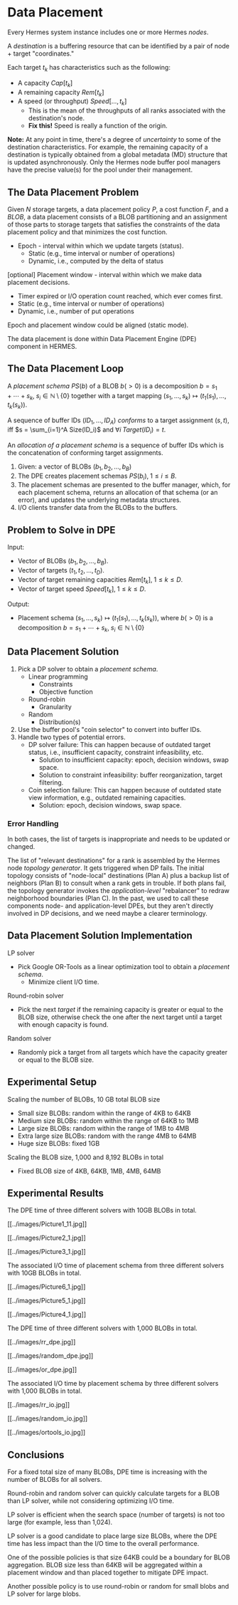 # Data Placement

Every Hermes system instance includes one or more Hermes _nodes_.

A _destination_ is a buffering resource that can be identified by a pair
of node + target "coordinates."

Each target $`t_k`$ has characteristics such as the following:

- A capacity $`Cap[t_k]`$
- A remaining capacity $`Rem[t_k]`$
- A speed (or throughput) $`Speed[...,t_k]`$
  - This is the mean of the throughputs of all ranks associated with
    the destination's node.
  - **Fix this\!** Speed is really a function of the origin.

**Note:** At any point in time, there's a degree of _uncertainty_ to
some of the destination characteristics. For example, the remaining
capacity of a destination is typically obtained from a global metadata (MD)
structure that is updated asynchronously. Only the Hermes node buffer
pool managers have the precise value(s) for the pool under their
management.

## The Data Placement Problem

Given _N_ storage targets, a data placement policy _P_, a cost function _F_, and a _BLOB_,
a data placement consists of a BLOB partitioning and an assignment of those parts to storage targets
that satisfies the constraints of the data placement policy and that minimizes the cost function.

- Epoch - interval within which we update targets (status).
  - Static (e.g., time interval or number of operations)
  - Dynamic, i.e., computed by the delta of status

\[optional\] Placement window - interval within which we make data
placement decisions.

- Timer expired or I/O operation count reached, which ever comes
  first.
- Static (e.g., time interval or number of operations)
- Dynamic, i.e., number of put operations

Epoch and placement window could be aligned (static mode).

The data placement is done within Data Placement Engine (DPE) component
in HERMES.

## The Data Placement Loop

A _placement schema_ $`PS(b)`$ of a BLOB $`b (>0)`$ is a decomposition
$`b = s_1+\cdots+s_k,\; s_i\in\mathbb{N}\setminus\{0\}`$ together with a
target mapping $`(s_1,\ldots,s_k)\mapsto(t_1(s_1),\ldots,t_k(s_k))`$.

A sequence of buffer IDs $`(ID_1,\ldots,ID_A)`$ _conforms_ to a target
assignment $`(s, t)`$, iff $`s = \sum_{i=1}^A Size(ID_i)`$ and
$`\forall i\;Target(ID_i) = t`$.

An _allocation of a placement schema_ is a sequence of buffer IDs which
is the concatenation of conforming target assignments.

1.  Given: a vector of BLOBs $`(b_1, b_2,\ldots, b_B)`$
2.  The DPE creates placement schemas $`PS(b_i),\;1\leq i\leq B`$.
3.  The placement schemas are presented to the buffer manager, which,
    for each placement schema, returns an allocation of that schema (or
    an error), and updates the underlying metadata structures.
4.  I/O clients transfer data from the BLOBs to the buffers.

## Problem to Solve in DPE

Input:

- Vector of BLOBs $`(b_1, b_2,\ldots, b_B)`$.
- Vector of targets $`(t_1, t_2,\ldots, t_D)`$.
- Vector of target remaining capacities $`Rem[t_k], \;1\leq k\leq D`$.
- Vector of target speed $`Speed[t_k], \;1\leq k\leq D`$.

Output:

- Placement schema
  $`(s_1,\ldots,s_k)\mapsto(t_1(s_1),\ldots,t_k(s_k))`$, where
  $`b (>0)`$ is a decomposition
  $`b = s_1+\cdots+s_k,\; s_i\in\mathbb{N}\setminus\{0\}`$

## Data Placement Solution

1.  Pick a DP solver to obtain a _placement schema_.
    - Linear programming
      - Constraints
      - Objective function
    - Round-robin
      - Granularity
    - Random
      - Distribution(s)
2.  Use the buffer pool's "coin selector" to convert into buffer IDs.
3.  Handle two types of potential errors.
    - DP solver failure: This can happen because of outdated target
      status, i.e., insufficient capacity, constraint infeasibility,
      etc.
      - Solution to insufficient capacity: epoch, decision windows,
        swap space.
      - Solution to constraint infeasibility: buffer reorganization,
        target filtering.
    - Coin selection failure: This can happen because of outdated
      state view information, e.g., outdated remaining capacities.
      - Solution: epoch, decision windows, swap space.

### Error Handling

In both cases, the list of targets is inappropriate and needs to be
updated or changed.

The list of "relevant destinations" for a rank is assembled by the
Hermes node _topology generator_. It gets triggered when DP fails. The
initial topology consists of "node-local" destinations (Plan A) plus a
backup list of neighbors (Plan B) to consult when a rank gets in
trouble. If both plans fail, the topology generator invokes the
_application-level_ "rebalancer" to redraw neighborhood boundaries
(Plan C). In the past, we used to call these components node- and
application-level DPEs, but they aren't directly involved in DP
decisions, and we need maybe a clearer terminology.

## Data Placement Solution Implementation

LP solver

- Pick Google OR-Tools as a linear optimization tool to obtain
  a *placement schema*.
  - Minimize client I/O time.

Round-robin solver

- Pick the next _target_ if the remaining capacity is greater or equal
  to the BLOB size, otherwise check the one after the next target
  until a target with enough capacity is found.

Random solver

- Randomly pick a target from all targets which have the capacity
  greater or equal to the BLOB size.

## Experimental Setup

Scaling the number of BLOBs, 10 GB total BLOB size

- Small size BLOBs: random within the range of 4KB to 64KB
- Medium size BLOBs: random within the range of 64KB to 1MB
- Large size BLOBs: random within the range of 1MB to 4MB
- Extra large size BLOBs: random with the range 4MB to 64MB
- Huge size BLOBs: fixed 1GB

Scaling the BLOB size, 1,000 and 8,192 BLOBs in total

- Fixed BLOB size of 4KB, 64KB, 1MB, 4MB, 64MB

## Experimental Results

The DPE time of three different solvers with 10GB BLOBs in total.

[[../images/Picture1_11.jpg]]

[[../images/Picture2_1.jpg]]

[[../images/Picture3_1.jpg]]

The associated I/O time of placement schema from three different solvers
with 10GB BLOBs in total.

[[../images/Picture6_1.jpg]]

[[../images/Picture5_1.jpg]]

[[../images/Picture4_1.jpg]]

The DPE time of three different solvers with 1,000 BLOBs in total.

[[../images/rr_dpe.jpg]]

[[../images/random_dpe.jpg]]

[[../images/or_dpe.jpg]]

The associated I/O time by placement schema by three different solvers
with 1,000 BLOBs in total.

[[../images/rr_io.jpg]]

[[../images/random_io.jpg]]

[[../images/ortools_io.jpg]]

## Conclusions

For a fixed total size of many BLOBs, DPE time is increasing with the
number of BLOBs for all solvers.

Round-robin and random solver can quickly calculate targets for a BLOB
than LP solver, while not considering optimizing I/O time.

LP solver is efficient when the search space (number of targets) is not
too large (for example, less than 1,024).

LP solver is a good candidate to place large size BLOBs, where the DPE
time has less impact than the I/O time to the overall performance.

One of the possible policies is that size 64KB could be a boundary for
BLOB aggregation. BLOB size less than 64KB will be aggregated within a
placement window and than placed together to mitigate DPE impact.

Another possible policy is to use round-robin or random for small blobs
and LP solver for large blobs.
